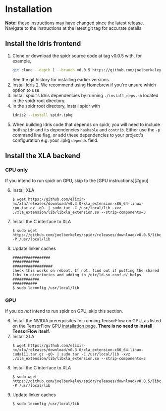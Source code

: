 # Installation

**Note:** these instructions may have changed since the latest release. Navigate to the instructions at the latest git tag for accurate details.

## Install the Idris frontend

1. Clone or download the spidr source code at tag v0.0.5 with, for example,
   ```bash
   git clone --depth 1 --branch v0.0.5 https://github.com/joelberkeley/spidr.git
   ```
   See the git history for installing earlier versions.
2. [Install Idris 2](https://github.com/idris-lang/Idris2/blob/main/INSTALL.md). We recommend using [Homebrew](https://brew.sh/) if you're unsure which option to use.
3. Install spidr's Idris dependencies by running `./install_deps.sh` located in the spidr root directory.
4. In the spidr root directory, install spidr with
   ```bash
   idris2 --install spidr.ipkg
   ```
5. When building Idris code that depends on spidr, you will need to include both `spidr` and its dependencies `hashable` and `contrib`. Either use the `-p` command line flag, or add these dependencies to your project's configuration e.g. your .ipkg `depends` field.

## Install the XLA backend

### CPU only

If you intend to run spidr on GPU, skip to the [GPU instructions][#gpu]

6. Install XLA
   ```
   $ wget https://github.com/elixir-nx/xla/releases/download/v0.3.0/xla_extension-x86_64-linux-cpu.tar.gz -qO- | sudo tar -C /usr/local/lib -xvz ./xla_extension/lib/libxla_extension.so --strip-components=3
   ```
7. Install the C interface to XLA
   ```
   $ sudo wget https://github.com/joelberkeley/spidr/releases/download/v0.0.5/libc_xla_extension.so -P /usr/local/lib
   ```
8. Update linker caches
   ```
   #################
   ############
   ##################
   check this works on reboot. If not, find out if putting the shared libs in directories and adding to /etc/ld.so.conf.d/ helps
   ############
   ###########
   $ sudo ldconfig /usr/local/lib
   ```

### GPU

If you do *not* intend to run spidr on GPU, skip this section.

6. Install the NVIDIA prerequisites for running TensorFlow on GPU, as listed on the TensorFlow GPU [installation page](https://www.tensorflow.org/install/gpu). **There is no need to install TensorFlow itself**.
7. Install XLA
   ```
   $ wget https://github.com/elixir-nx/xla/releases/download/v0.3.0/xla_extension-x86_64-linux-cuda111.tar.gz -qO- | sudo tar -C /usr/local/lib -xvz ./xla_extension/lib/libxla_extension.so --strip-components=3
   ```
8. Install the C interface to XLA
   ```
   $ sudo wget https://github.com/joelberkeley/spidr/releases/download/v0.0.5/libc_xla_extension.so -P /usr/local/lib
   ```
9. Update linker caches
   ```
   $ sudo ldconfig /usr/local/lib
   ```
